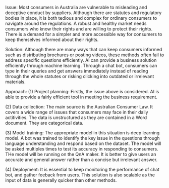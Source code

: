 Issue: 
  Most consumers in Australia are vulnerable to misleading and deceptive conduct by suppliers. Although there are statutes and regulatory bodies in place, it is both tedious and complex for ordinary consumers to navigate around the regulations. A robust and healthy market needs consumers who know their rights and are willing to protect their rights. There is a demand for a simpler and more accessible way for consumers to keep themselves informed about their rights.

Solution: 
  Although there are many ways that can keep consumers informed such as distributing brochures or posting videos, these methods often fail to address specific questions efficiently. AI can provide a business solution efficiently through machine learning. Through a chat bot, consumers can type in their queries and get answers immediately instead of reading through the whole statutes or risking clicking into outdated or irrelevant materials. 

Approach: 
(1) Project planning:
  Firstly, the issue above is considered. AI is able to provide a fairly efficient tool in meeting the business requirement. 

(2) Data collection:
  The main source is the Australian Consumer Law. It covers a wide range of issues that consumers may face in their daily actitivities. The data is unstructured as they are contained in a Word document. They are categorical data. 

(3) Model training:
  The appropriate model in this situation is deep learning model. A bot was trained to identify the key issue in the questions through language understanding and respond based on the dataset. The model will be asked multiples times to test its accuracy in responding to consumers. THe model will be running on the QnA maker. It is better to give users an accurate and general answer rather than a concise but irrelevant answer.

(4) Deployment:
  It is essential to keep monitoring the performance of chat bot, and gather feeback from users. This solution is also scalable as the input of data is generally quicker than other methods. 

